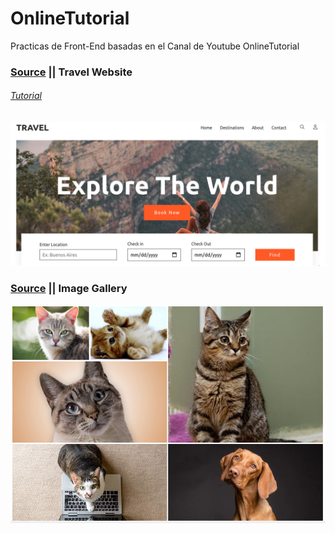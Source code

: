# OnlineTutorial
Practicas de Front-End basadas en el Canal de Youtube  OnlineTutorial

### [Source](./TravelWebsite) || Travel Website 
###### [Tutorial](https://www.youtube.com/watch?v=zcOoapSi-uM)

![image](./captures/TravelWebside.PNG)

### [Source](./ImagaGallery)  || Image Gallery
![image](./captures/ImagaGallery.PNG)

